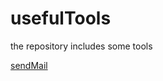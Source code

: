 # usefulTools
the repository includes some tools

[sendMail](https://github.com/thumb0520/usefulTools/blob/main/sendMail.py)